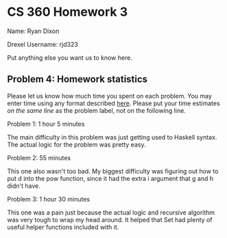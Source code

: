 # CS 360 Homework 3

Name: Ryan Dixon

Drexel Username: rjd323

Put anything else you want us to know here.

## Problem 4: Homework statistics

Please let us know how much time you spent on each problem. You may enter time using any format described [here](https://github.com/wroberts/pytimeparse). Please put your time estimates *on the same line* as the problem label, not on the following line.

Problem 1:  1 hour 5 minutes

The main difficulty in this problem was just getting used to Haskell syntax. The actual logic for the problem was pretty easy.

Problem 2: 55 minutes

This one also wasn't too bad. My biggest difficulty was figuring out how to put d into the pow function, since it had the extra i argument that g and h didn't have.

Problem 3:  1 hour 30 minutes

This one was a pain just because the actual logic and recursive algorithm was very tough to wrap my head around. It helped that Set had plenty of useful helper functions included with it.
